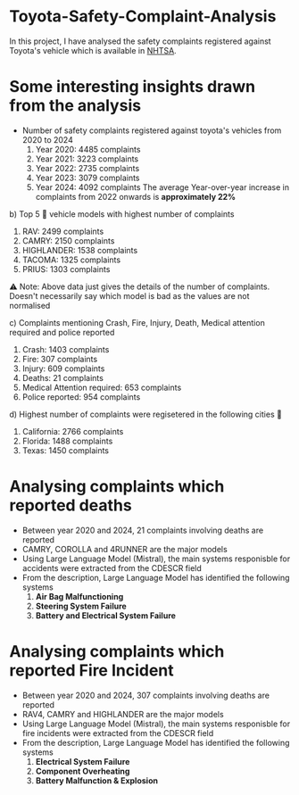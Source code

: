 # Toyota-Safety-Complaint-Analysis

In this project, I have analysed the safety complaints registered against Toyota's vehicle which is available in [NHTSA](https://www.nhtsa.gov/).

<h1>Some interesting insights drawn from the analysis</h1>

 - Number of safety complaints registered against toyota's vehicles from 2020 to 2024
   1. Year 2020: 4485 complaints
   2. Year 2021: 3223 complaints
   3. Year 2022: 2735 complaints
   4. Year 2023: 3079 complaints
   5. Year 2024: 4092 complaints
The average Year-over-year increase in complaints from 2022 onwards is **approximately 22%**

b) Top 5 🚗 vehicle models with highest number of complaints
   1. RAV: 2499 complaints
   2. CAMRY: 2150 complaints
   3. HIGHLANDER: 1538 complaints
   4. TACOMA: 1325 complaints
   5. PRIUS: 1303 complaints

⚠️ Note: Above data just gives the details of the number of complaints. Doesn't necessarily say which model is bad as the values are not normalised

c) Complaints mentioning Crash, Fire, Injury, Death, Medical attention required and police reported
   1. Crash: 1403 complaints
   2. Fire: 307 complaints
   3. Injury: 609 complaints
   4. Deaths: 21 complaints
   5. Medical Attention required: 653 complaints
   6. Police reported: 954 complaints

d) Highest number of complaints were regisetered in the following cities 📍
  1. California: 2766 complaints
  2. Florida: 1488 complaints
  3. Texas: 1450 complaints


<h1>Analysing complaints which reported deaths</h1>

 - Between year 2020 and 2024, 21 complaints involving deaths are reported
 - CAMRY, COROLLA and 4RUNNER are the major models
 - Using Large Language Model (Mistral), the main systems responisble for accidents were extracted from the CDESCR field
 - From the description, Large Language Model has identified the following systems
     1. **Air Bag Malfunctioning**
     2. **Steering System Failure**
     3. **Battery and Electrical System Failure**

<h1>Analysing complaints which reported Fire Incident</h1>

 - Between year 2020 and 2024, 307 complaints involving deaths are reported
 - RAV4, CAMRY and HIGHLANDER are the major models
 - Using Large Language Model (Mistral), the main systems responisble for fire incidents were extracted from the CDESCR field
 - From the description, Large Language Model has identified the following systems
     1. **Electrical System Failure**
     2. **Component Overheating**
     3. **Battery Malfunction & Explosion**
 

   
